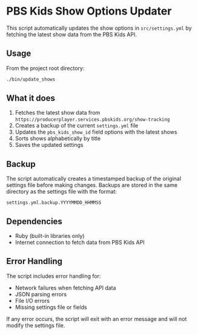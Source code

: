 # PBS Kids Show Options Updater

This script automatically updates the show options in `src/settings.yml` by fetching the latest show data from the PBS Kids API.

## Usage

From the project root directory:

```bash
./bin/update_shows
```

## What it does

1. Fetches the latest show data from `https://producerplayer.services.pbskids.org/show-tracking`
2. Creates a backup of the current `settings.yml` file
3. Updates the `pbs_kids_show_id` field options with the latest shows
4. Sorts shows alphabetically by title
5. Saves the updated settings

## Backup

The script automatically creates a timestamped backup of the original settings file before making changes. Backups are stored in the same directory as the settings file with the format:

```
settings.yml.backup.YYYYMMDD_HHMMSS
```

## Dependencies

- Ruby (built-in libraries only)
- Internet connection to fetch data from PBS Kids API

## Error Handling

The script includes error handling for:
- Network failures when fetching API data
- JSON parsing errors
- File I/O errors
- Missing settings file or fields

If any error occurs, the script will exit with an error message and will not modify the settings file.
